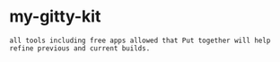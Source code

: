 # my-gitty-kit
    all tools including free apps allowed that Put together will help refine previous and current builds.
